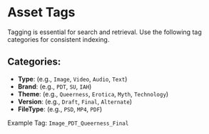 # Asset Tags

Tagging is essential for search and retrieval. Use the following tag categories for consistent indexing.

## Categories:
- **Type**: (e.g., `Image`, `Video`, `Audio`, `Text`)
- **Brand**: (e.g., `PDT`, `SU`, `IAH`)
- **Theme**: (e.g., `Queerness`, `Erotica`, `Myth`, `Technology`)
- **Version**: (e.g., `Draft`, `Final`, `Alternate`)
- **FileType**: (e.g., `PSD`, `MP4`, `PDF`)

Example Tag: `Image_PDT_Queerness_Final`

